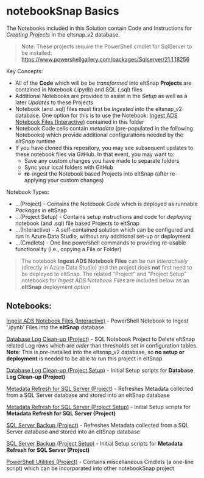 # notebookSnap Basics

The Notebooks included in this Solution contain Code and Instructions for _Creating Projects_ in the eltsnap_v2 database.

> Note: These projects require the PowerShell cmdlet for SqlServer to be installed: https://www.powershellgallery.com/packages/Sqlserver/21.1.18256 

Key Concepts:

- All of the **Code** which will be be _transformed_ into eltSnap **Projects** are contained in Notebook (.ipydb) and SQL (.sql) files
- Additional Notebooks are provided to assist in the _Setup_ as well as a later _Updates_ to these Projects
- Notebook (and .sql) files must first be _Ingested_ into the eltsnap_v2 database. One option for this is to use the Notebook: [Ingest ADS Notebook Files (Interactive)](ingest_ads_notebook_files_interactive.ipynb) contained in this folder
- Notebook Code cells contain _metadata_ (pre-populated in the following Notebooks) which provide additional configurations needed by the _eltSnap_ runtime
- If you have cloned this repository, you may see subsequent updates to these notebook files via GitHub. In that event, you may want to:
    - Save any custom changes you have made to separate folders
    - Sync your local folders with GitHub
    - **re**-ingest the Notebook based Projects into eltSnap (after re-applying your custom changes)

Notebook Types:

- ...(Project) - Contains the Notebook _Code_ which is deployed as runnable _Packages_ in eltSnap
- ...(Project Setup) - Contains setup instructions and code for _deploying_ notebook (and .sql) file based Projects to eltSnap
- ...(Interactive) - A self-contained solution which can be configured and run in Azure Data Studio, without any additional set-up or deployment 
- ...(Cmdlets) - One line powershell commands to providing re-usable functionality (i.e., copying a File or Folder)

> The notebook **Ingest ADS Notebook Files** can be run _Interactively_ (directly in Azure Data Studio) and the project does **not** first need to be deployed to eltSnap. The related "Project" and "Project Setup" notebooks for _Ingest ADS Notebook Files_ are included below as an **eltSnap** deployment _option_

## Notebooks:

[Ingest ADS Notebook Files (Interactive)](ingest_ads_notebook_files_interactive.ipynb) - PowerShell Notebook to Ingest '.ipynb' Files into the **eltSnap** database

[Database Log Clean-up (Project)](database_log_cleanup_project.ipynb) - SQL Notebook Project to Delete eltSnap related Log rows which are _older_ than thresholds set in configuration tables. **Note**: This is _pre_-installed into the eltsnap_v2 database, so **no setup or deployment** is needed to be able to run this project in eltSnap

[Database Log Clean-up (Project Setup)](database_log_cleanup_project_setup.ipynb) - Initial Setup scripts for **Database Log Clean-up (Project)**

[Metadata Refresh for SQL Server (Project)](metadata_refresh_for_sql_server_project.ipynb) - Refreshes Metadata collected from a SQL Server database and stored into an eltSnap database

[Metadata Refresh for SQL Server (Project Setup)](metadata_refresh_for_sql_server_project_setup.ipynb) - Initial Setup scripts for **Metadata Refresh for SQL Server (Project)**

[SQL Server Backup (Project)](sql_server_backup_project.ipynb) - Refreshes Metadata collected from a SQL Server database and stored into an eltSnap database

[SQL Server Backup (Project Setup)](sql_server_backup_project_setup.ipynb) - Initial Setup scripts for **Metadata Refresh for SQL Server (Project)**

[PowerShell Utilities (Project)](powershell_utilities.ipynb) - Contains miscellaneous Cmdlets (a one-line script) which can be incorporated into other notebookSnap project
